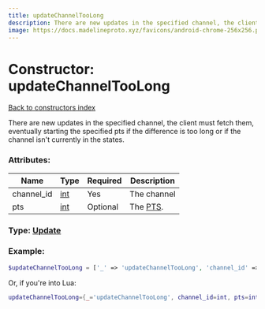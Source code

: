 ```yaml
---
title: updateChannelTooLong
description: There are new updates in the specified channel, the client must fetch them, eventually starting the specified pts if the difference is too long or if the channel isn't currently in the states.
image: https://docs.madelineproto.xyz/favicons/android-chrome-256x256.png
---
```

# Constructor: updateChannelTooLong  
[Back to constructors index](index.md)



There are new updates in the specified channel, the client must fetch them, eventually starting the specified pts if the difference is too long or if the channel isn't currently in the states.

### Attributes:

| Name     |    Type       | Required | Description |
|----------|---------------|----------|-------------|
|channel\_id|[int](../types/int.md) | Yes|The channel|
|pts|[int](../types/int.md) | Optional|The [PTS](https://core.telegram.org/api/updates).|



### Type: [Update](../types/Update.md)


### Example:

```php
$updateChannelTooLong = ['_' => 'updateChannelTooLong', 'channel_id' => int, 'pts' => int];
```  


Or, if you're into Lua:

```lua
updateChannelTooLong={_='updateChannelTooLong', channel_id=int, pts=int}

```


